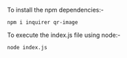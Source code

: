 To install the npm dependencies:-
```
npm i inquirer qr-image
```
To execute the index.js file using node:-
```
node index.js
```
